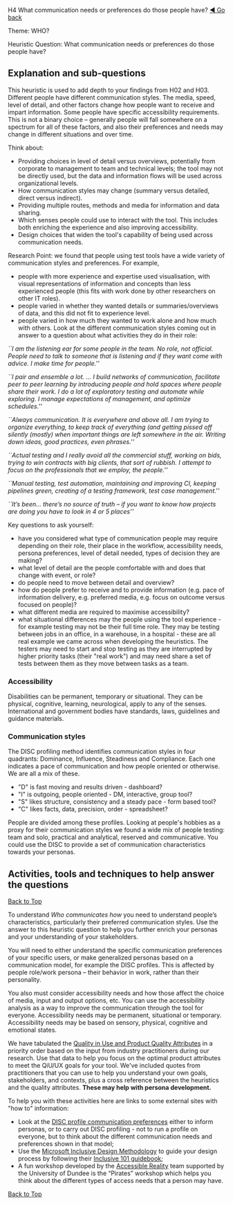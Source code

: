 <a name="TopofPage"></a>
H4 What communication needs or preferences do those people have?
[◄ Go back](README.md)

Theme: WHO?

Heuristic Question: What communication needs or preferences do those people have?

## Explanation and sub-questions
This heuristic is used to add depth to your findings from H02 and H03. 
Different people have different communication styles. The media, speed, level of detail, and other factors change how people want to receive and impart information. Some people have specific accessibility requirements. This is not a binary choice – generally people will fall somewhere on a spectrum for all of these factors, and also their preferences and needs may change in different situations and over time.

Think about:
- Providing choices in level of detail versus overviews, potentially from corporate to management to team and technical levels; the tool may not be directly used, but the data and information flows will be used across organizational levels.
- How communication styles may change (summary versus detailed, direct versus indirect).
- Providing multiple routes, methods and media for information and data sharing.
- Which senses people could use to interact with the tool. This includes both enriching the experience and also improving accessibility.
- Design choices that widen the tool's capability of being used across communication needs.

Research Point: we found that people using test tools have a wide variety of communication styles and preferences. For example, 
- people with more experience and expertise used visualisation, with visual representations of information and concepts than less experienced people (this fits with work done by other researchers on other IT roles).
- people varied in whether they wanted details or summaries/overviews of data, and this did not fit to experience level.
- people varied in how much they wanted to work alone and how much with others.
Look at the different communication styles coming out in answer to a question about what activities they do in their role:

*``I am the listening ear for some people in the team. No role, not official. People need to talk to someone that is listening and if they want come with advice.  I make time for people.''*

*``I pair and ensemble a lot. ... I build networks of communication, facilitate peer to peer learning by introducing people and hold spaces where people share their work. I do a lot of exploratory testing and automate while exploring. I manage expectations of management, and optimize schedules.''*

*``Always communication. It is everywhere and above all. I am trying to organize everything, to keep track of everything (and getting pissed off silently (mostly) when important things are left somewhere in the air. Writing down ideas, good practices, even phrases.''*

*``Actual testing and I really avoid all the commercial stuff, working on bids, trying to win contracts with big clients, that sort of rubbish. I attempt to focus on the professionals that we employ, the people.''*

*``Manual testing, test automation, maintaining and improving CI, keeping pipelines green, creating of a testing framework, test case management.''*

*``It’s been… there’s no source of truth – if you want to know how projects are doing you have to look in 4 or 5 places''*

Key questions to ask yourself:
- have you considered what type of communication people may require depending on their role, their place in the workflow, accessibility needs, persona preferences, level of detail needed, types of decision they are making?
- what level of detail are the people comfortable with and does that change with event, or role? 
- do people need to move between detail and overview?
- how do people prefer to receive and to provide information (e.g. pace of information delivery, e.g. preferred media, e.g. focus on outcome versus focused on people)?
- what different media are required to maximise accessibility?
- what situational differences may the people using the tool experience - for example testing may not be their full time role. They may be testing between jobs in an office, in a warehouse, in a hospital - these are all real example we came across when developing the heuristics. The testers may need to start and stop testing as they are interrupted by higher priority tasks (their "real work") and may need share a set of tests between them as they move between tasks as a team.

### Accessibility

Disabilities can be permanent, temporary or situational. They can be physical, cognitive, learning, neurological, apply to any of the senses.
International and government bodies have standards, laws, guidelines and guidance materials.

### Communication styles

The DISC profiling method identifies communication styles in four quadrants: Dominance, Influence, Steadiness and Compliance. Each one indicates a pace of communication and how people oriented or otherwise.
We are all a mix of these.
- "D" is fast moving and results driven - dashboard?
- "I" is outgoing, people oriented - DM, interactive, group tool?
- "S" likes structure, consistency and a steady pace - form based tool?
- "C" likes facts, data, precision, order - spreadsheet?

People are divided among these profiles. Looking at people's hobbies as a proxy for their communication styles we found a wide mix of people testing: team and solo, practical and analytical, reserved and communicative. 
You could use the DISC to provide a set of communication characteristics towards your personas.

## Activities, tools and techniques to help answer the questions

 [Back to Top](#TopofPage)

To understand *Who communicates how* you need to understand people’s characteristics, particularly their preferred communication styles. Use the answer to this heuristic question to help you further enrich your personas and your understanding of your stakeholders.

You will need to either understand the specific communication preferences of your specific users, or make generalized personas based on a communication model, for example the DISC profiles.  This is affected by people role/work persona – their behavior in work, rather than their personality. 

You also must consider accessibility needs and how those affect the choice of media, input and output options, etc.  You can use the accessibility analysis as a way to improve the communication through the tool for everyone. Accessibility needs may be permanent, situational or temporary. Accessibility needs may be based on sensory, physical, cognitive and emotional states.

We have tabulated the [Quality in Use and Product Quality Attributes](Qualityattributesv2.md) in a priority order based on the input from industry practitioners during our research. Use that data to help you focus on the optimal product attributes to meet the QiU/UX goals for your tool. We've included quotes from practitioners that you can use to help you understand your own goals, stakeholders, and contexts, plus a cross reference between the heuristics and the quality attributes. **These may help with persona development.**

To help you with these activities here are links to some external sites with "how to" information: 
- Look at the [DISC profile communication preferences](https://tonyrobbins.com/disc/) either to inform personas, or to carry out DISC profiling - not to run a profile on everyone, but to think about the different communication needs and preferences shown in that model;
- Use the [Microsoft Inclusive Design Methodology](https://inclusive.microsoft.design/) to guide your design process by following their [Inclusive 101 guidebook](https://inclusive.microsoft.design/tools-and-activities/Inclusive101Guidebook.pdf);
- A fun workshop developed by the [Accessible Reality](http://accessible-reality.org/) team supported by the University of Dundee is the “Pirates” workshop which helps you think about the different types of access needs that a person may have.
  
 [Back to Top](#TopofPage)
